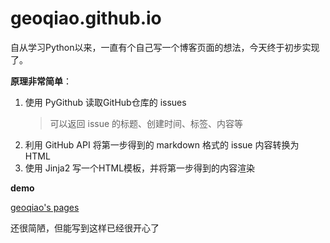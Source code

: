# geoqiao.github.io

自从学习Python以来，一直有个自己写一个博客页面的想法，今天终于初步实现了。

**原理非常简单**：

1. 使用 PyGithub 读取GitHub仓库的 issues 
    > 可以返回 issue 的标题、创建时间、标签、内容等
2. 利用 GitHub API 将第一步得到的 markdown 格式的 issue 内容转换为 HTML
3. 使用 Jinja2 写一个HTML模板，并将第一步得到的内容渲染

**demo**

[geoqiao's pages](https://geoqiao.github.io/contents)

还很简陋，但能写到这样已经很开心了
